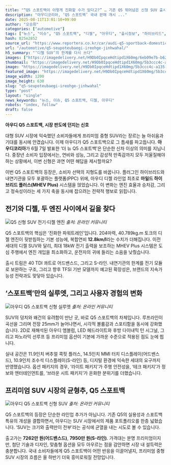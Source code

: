 ```yaml
---
title: "“Q5 스포트백이 이렇게 진화할 수가 있다고?” … 기존 Q5 뛰어넘은 신형 SUV 출시 소식"
description: "아우디코리아, ‘Q5 스포트백’ 국내 판매 개시 ..."
date: 2025-08-11T13:01:10+09:00
author: "오승희"
categories: ["automotive"]
tags: ["뉴스", "이슈", "Q5 스포트백", "디젤", "아우디", "출시정보", "하이브리드", "프리미엄SUV시장", "신차트렌드"]
hash: 825e2852
source_url: "https://www.reportera.co.kr/car/audi-q5-sportback-domestic-launch/"
url: "/automotive/q5-seupoteubaegi-ireohge-jinhwahal/"
h5_summary: "‘디젤 SUV’의 한계를 다시 쓰다"
images: ["https://imagedelivery.net/H9Db0IpqceHdtipd1X60mg/6eb09e7b-b62b-4da2-e770-02009d238b00/public", "https://imagedelivery.net/H9Db0IpqceHdtipd1X60mg/2a8e513e-be9e-4945-1022-f89eacfece00/public", "https://imagedelivery.net/H9Db0IpqceHdtipd1X60mg/5b3ccc4c-a135-4c65-b555-def8eb5df200/public", "https://imagedelivery.net/H9Db0IpqceHdtipd1X60mg/a3fb3f02-49ce-4ed3-636a-cb38febbe800/public"]
thumbnail: "https://imagedelivery.net/H9Db0IpqceHdtipd1X60mg/5b3ccc4c-a135-4c65-b555-def8eb5df200/public"
image: "https://imagedelivery.net/H9Db0IpqceHdtipd1X60mg/5b3ccc4c-a135-4c65-b555-def8eb5df200/public"
featured_image: "https://imagedelivery.net/H9Db0IpqceHdtipd1X60mg/5b3ccc4c-a135-4c65-b555-def8eb5df200/public"
image_width: 1200
image_height: 630
slug: "q5-seupoteubaegi-ireohge-jinhwahal"
type: "post"
layout: "single"
news_keywords: "뉴스, 이슈, Q5 스포트백, 디젤, 아우디"
robots: "index, follow"
draft: false
---
```


**아우디 Q5 스포트백, 시장 판도에 던지는 신호**

대형 SUV 시장에 익숙했던 소비자들에게 프리미엄 중형 SUV라는 장르는 늘 아쉬움과 기대를 동시에 안겼습니다. 이제 아우디가 Q5 스포트백으로 그 틈새를 파고듭니다. **아우디코리아**가 6월 7일 발표한 ‘더 뉴 Q5 스포트백’은 단순한 신차 이상의 의미를 지닙니다. 중장년 소비자 입장에서는, 연비와 성능, 그리고 감성적 만족감까지 모두 저울질해야 하는 상황에서, 이번 신형은 과연 어떤 해답을 제시할까요?

이번 Q5 스포트백의 등장은, 소비자 선택의 지형도를 바꿉니다. 플러그인 하이브리드와 내연기관을 모두 포괄하는 플랫폼(PPC) 위에, 아우디 디젤 라인업 최초로 **마일드 하이브리드 플러스(MHEV Plus)** 시스템을 얹었습니다. 이 변화는 엔진 효율과 승차감, 그리고 정숙성이라는 세 가지 축을 동시에 잡으려는 전략적 행보로 읽힙니다.

## 전기와 디젤, 두 엔진 사이에서 길을 찾다

![Q5 신형 SUV 전기·디젤 엔진](https://imagedelivery.net/H9Db0IpqceHdtipd1X60mg/a3fb3f02-49ce-4ed3-636a-cb38febbe800/public)
*출처: 온라인 커뮤니티*


Q5 스포트백의 핵심은 ‘진화한 파워트레인’입니다. 204마력, 40.789kg.m 토크의 디젤 엔진이 뒷받침하는 기본 성능에, 복합연비 **12.8km/l**라는 수치가 더해집니다. 이전 세대의 디젤 SUV와 달리, 최대 18kW 전기 출력을 보조하는 MHEV Plus 시스템은 도심 주행에서 엔진 개입을 최소화하고, 운전자의 귀에 들리는 소음을 낮췄습니다.

출시 트림은 40 TDI 콰트로 어드밴스드, 그리고 S-라인. 내연기관의 한계를 전기 모듈로 보완하는 구조, 그리고 향후 TFSI 기반 모델까지 예고된 확장성은, 브랜드의 지속가능성 전략과도 맞닿아 있습니다.

## ‘스포트백’만의 실루엣, 그리고 사용자 경험의 변화

![아우디 Q5 스포트백 신형 실루엣](https://imagedelivery.net/H9Db0IpqceHdtipd1X60mg/2a8e513e-be9e-4945-1022-f89eacfece00/public)
*출처: 온라인 커뮤니티*


SUV의 덩치와 왜건의 유려함이 만난 곳, 바로 Q5 스포트백의 차체입니다. 루프라인이 곡선을 그리며 전장 25mm가 늘어나면서, 시각적 볼륨감과 스포티함을 동시에 강화했습니다. 2D로 재해석된 아우디 엠블럼, LED 헤드라이트와 후방 다이내믹 턴 시그널, 그리고 파노라믹 선루프 등 프리미엄 옵션이 기본에 가까운 수준으로 적용된 점도 눈에 띕니다.

실내 공간은 11.9인치 버추얼 콕핏 플러스, 14.5인치 MMI 터치 디스플레이(어드밴스드), 10.9인치 조수석 디스플레이(S-라인) 등, 디지털 환경에 익숙한 세대의 요구까지 반영했습니다. 옵션 패키지의 경우, ‘라이트 패키지’가 주행 안전성을, ‘테크 패키지’가 정보와 엔터테인먼트를, ‘브라운 시트 패키지’가 온화한 분위기를 더했습니다.

## 프리미엄 SUV 시장의 균형추, Q5 스포트백

![아우디 Q5 스포트백 신형 SUV](https://imagedelivery.net/H9Db0IpqceHdtipd1X60mg/6eb09e7b-b62b-4da2-e770-02009d238b00/public)
*출처: 온라인 커뮤니티*


Q5 스포트백의 등장은 단순한 라인업 추가가 아닙니다. 기존 Q5의 실용성과 스포트백 특유의 개성을 결합하면서, 아우디는 SUV 시장에서의 제품 포트폴리오를 한층 넓혔습니다. ‘SUV는 크기와 출력만이 전부’라는 공식에 균열을 내는 시도로 볼 수 있습니다.

출고가는 **7262만 원(어드밴스드)**, **7950만 원(S-라인)**. 가격대는 분명 프리미엄이지만, 첨단 기술과 디자인, 맞춤형 옵션을 모두 아우르는 점을 감안하면 시장 내 설득력은 충분합니다. 국내 소비자들에게 Q5 스포트백이 어떤 반응을 이끌어낼지, 프리미엄 중형 SUV 시장의 흐름은 올 하반기 더욱 흥미로워질 전망입니다.
